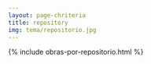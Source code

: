 ```yaml
---
layout: page-chriteria
title: repository
img: tema/repositorio.jpg
---
```

{% include obras-por-repositorio.html %}